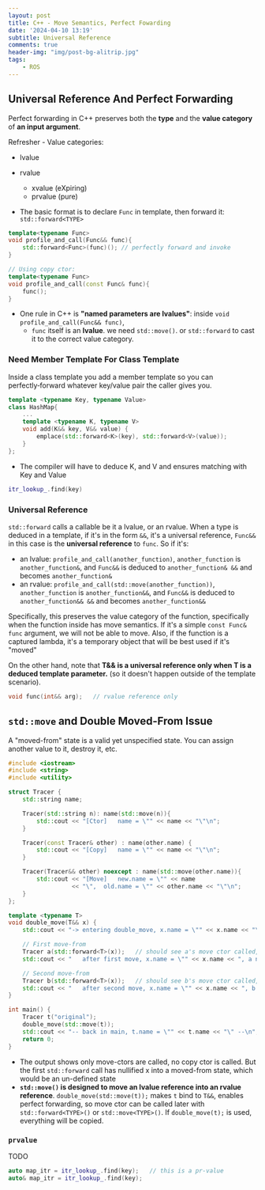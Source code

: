 ```yaml
---
layout: post
title: C++ - Move Semantics, Perfect Fowarding
date: '2024-04-10 13:19'
subtitle: Universal Reference
comments: true
header-img: "img/post-bg-alitrip.jpg"
tags:
    - ROS
---
```


## Universal Reference And Perfect Forwarding

Perfect forwarding in C++ preserves both the **type** and the **value category** of **an input argument**.

Refresher - Value categories:
- lvalue
- rvalue
    - xvalue (eXpiring)
    - prvalue (pure)

- The basic format is to declare `Func` in template, then forward it: `std::forward<TYPE>`

```cpp
template<typename Func>
void profile_and_call(Func&& func){
    std::forward<Func>(func)(); // perfectly forward and invoke
}

// Using copy ctor:
template<typename Func>
void profile_and_call(const Func& func){
    func();
}
```

- One rule in C++ is **"named parameters are lvalues"**: inside `void profile_and_call(Func&& func)`,
    - `func` itself is an **lvalue**. we need `std::move()`. or `std::forward` to cast it to the correct value category.

### Need Member Template For Class Template

Inside a class template you add a member template so you can perfectly‑forward whatever key/value pair the caller gives you.

```cpp
template <typename Key, typename Value>
class HashMap{
    ...
    template <typename K, typename V>
    void add(K&& key, V&& value) {
        emplace(std::forward<K>(key), std::forward<V>(value));
    }
};
```

- The compiler will have to deduce K, and V and ensures matching with Key and Value

```cpp
itr_lookup_.find(key)
```

### Universal Reference

`std::forward` calls a callable be it a lvalue, or an rvalue. When a type is deduced in a template, if it's in the form `&&`, it's a universal reference, `Func&&` in this case is the **universal reference** to `func`.  So if it's:

- an lvalue: `profile_and_call(another_function)`, `another_function` is `another_function&`, and `Func&&` is deduced to `another_function& &&` and becomes `another_function&`
- an rvalue: `profile_and_call(std::move(another_function))`, `another_function` is `another_function&&`, and `Func&&` is deduced to `another_function&& &&` and becomes `another_function&&`

Specifically, this preserves the value category of the function, specifically when the function inside has move semantics. If it's a simple `const Func& func` argument, we will not be able to move. Also, if the function is a captured lambda, it's a temporary object that will be best used if it's "moved"


On the other hand, note that **T&& is a universal reference only when T is a deduced template parameter.** (so it doesn't happen outside of the template scenario).

```cpp
void func(int&& arg);   // rvalue reference only
```

## `std::move` and Double Moved-From Issue

A "moved-from" state is a valid yet unspecified state. You can assign another value to it, destroy it, etc. 

```cpp
#include <iostream>
#include <string>
#include <utility>

struct Tracer {
    std::string name;

    Tracer(std::string n): name(std::move(n)){
        std::cout << "[Ctor]   name = \"" << name << "\"\n";
    }

    Tracer(const Tracer& other) : name(other.name) {
        std::cout << "[Copy]   name = \"" << name << "\"\n";
    }

    Tracer(Tracer&& other) noexcept : name(std::move(other.name)){
        std::cout << "[Move]   new.name = \"" << name
                  << "\",  old.name = \"" << other.name << "\"\n";
    }
};

template <typename T>
void double_move(T&& x) {
    std::cout << "-> entering double_move, x.name = \"" << x.name << "\"\n";

    // First move-from
    Tracer a(std::forward<T>(x));   // should see a's move ctor called, x name is valid
    std::cout << "   after first move, x.name = \"" << x.name << ", a name"<<a.name<<"\"\n";

    // Second move-from
    Tracer b(std::forward<T>(x));   // should see b's move ctor called, but x's name already is ""
    std::cout << "   after second move, x.name = \"" << x.name << ", b name"<<b.name<< "\"\n";
}

int main() {
    Tracer t("original");
    double_move(std::move(t));
    std::cout << "-- back in main, t.name = \"" << t.name << "\" --\n";
    return 0;
}
```

- The output shows only move-ctors are called, no copy ctor is called. But the first `std::forward` call has nullified x into a moved-from state, which would be an un-defined state
- **`std::move()` is designed to move an lvalue reference into an rvalue reference**. `double_move(std::move(t));` makes `t` bind to  `T&&`, enables perfect forwarding, so move ctor can be called later with `std::forward<TYPE>()` or `std::move<TYPE>()`. If `double_move(t);` is used, everything will be copied. 


### `prvalue`

TODO

```cpp
auto map_itr = itr_lookup_.find(key);   // this is a pr-value
auto& map_itr = itr_lookup_.find(key);
```


